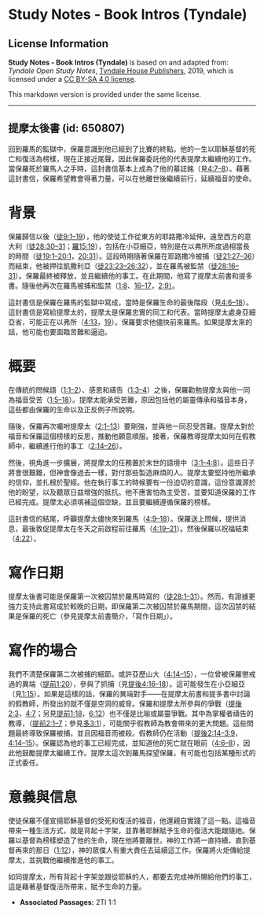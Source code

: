 # Study Notes - Book Intros (Tyndale)

## License Information

**Study Notes - Book Intros (Tyndale)** is based on and adapted from: _Tyndale Open Study Notes_, [Tyndale House Publishers](https://tyndaleopenresources.com/), 2019, which is licensed under a [CC BY-SA 4.0 license](https://creativecommons.org/licenses/by-sa/4.0/legalcode.en).

This markdown version is provided under the same license.



--------------------------------

## 提摩太後書 (id: 650807)

回到羅馬的監獄中，保羅意識到他已經到了比賽的終點。他的一生以耶穌基督的死亡和復活為榜樣，現在正接近尾聲，因此保羅委託他的代表提摩太繼續他的工作。當保羅死於羅馬人之手時，這封書信基本上成為了他的墓誌銘（見[4:7–8](https://ref.ly/2Tim4:7-2Tim4:8)）。藉著這封書信，保羅希望教會得著力量，可以在他離世後繼續前行，延續福音的使命。

背景
==

保羅歸信以後（[徒9:1–19](https://ref.ly/Acts9:1-Acts9:19)），他的使徒工作從東方的耶路撒冷延伸，遠至西方的意大利（[徒28:30–31](https://ref.ly/Acts28:30-Acts28:31)；[羅15:19](https://ref.ly/Rom15:19)），包括在小亞細亞，特別是在以弗所所度過相當長的時間（[徒19:1–20:1](https://ref.ly/Acts19:1-Acts20:1)，[20:31](https://ref.ly/Acts20:31)）。這段時期隨著保羅在耶路撒冷被捕（[徒21:27–36](https://ref.ly/Acts21:27-Acts21:36)）而結束，他被押往凱撒利亞（[徒23:23–26:32](https://ref.ly/Acts23:23-Acts26:32)），並在羅馬被監禁（[徒28:16–31](https://ref.ly/Acts28:16-Acts28:31)）。保羅最終被釋放，並且繼續他的事工。在此期間，他寫了提摩太前書和提多書。隨後他再次在羅馬被捕和監禁（[1:8](https://ref.ly/2Tim1:8)、[16–17](https://ref.ly/2Tim1:16-2Tim1:17)，[2:9）](https://ref.ly/2Tim2:9)。

這封書信是保羅在羅馬的監獄中寫成，當時是保羅生命的最後階段（見[4:6–18](https://ref.ly/2Tim4:6-2Tim4:18)）。這封書信是寫給提摩太的，提摩太是保羅忠實的同工和代表。當時提摩太處身亞細亞省，可能正在以弗所（[4:13](https://ref.ly/2Tim4:13)，[19](https://ref.ly/2Tim4:19)）。保羅要求他儘快前來羅馬。如果提摩太來的話，他可能也要面臨苦難和逼迫。

概要
==

在傳統的問候語（[1:1–2](https://ref.ly/2Tim1:1-2Tim1:2)）、感恩和禱告（[1:3–4](https://ref.ly/2Tim1:3-2Tim1:4)）之後，保羅勸勉提摩太與他一同為福音受苦（[1:5–18](https://ref.ly/2Tim1:5-2Tim1:18)）。提摩太能承受苦難，原因包括他的屬靈傳承和福音本身，這些都由保羅的生命以及正反例子所說明。

隨後，保羅再次囑咐提摩太（[2:1–13](https://ref.ly/2Tim2:1-2Tim2:13)）要剛強，並與他一同忍受苦難。提摩太對於福音和保羅這個榜樣的反思，推動他願意順服。接著，保羅教導提摩太如何在假教師中，繼續進行他的事工（[2:14–26](https://ref.ly/2Tim2:14-2Tim2:26)）。

然後，視角進一步擴展，將提摩太的任務置於末世的語境中（[3:1–4:8](https://ref.ly/2Tim3:1-2Tim4:8)）。這些日子將會很艱難，但神會像過去一樣，對付那些製造麻煩的人。提摩太要堅持他所繼承的信仰，並扎根於聖經。他在執行事工的時候要有一份迫切的意識，這份意識源於他的盼望，以及聽眾日益增強的抵抗。他不應害怕為主受苦，並要知道保羅的工作已經完成。提摩太必須填補這個空缺，並且要繼續遵循保羅的榜樣。

這封書信的結尾，呼籲提摩太儘快來到羅馬（[4:9–18](https://ref.ly/2Tim4:9-2Tim4:18)）。保羅送上問候，提供消息，最後敦促提摩太在冬天之前啟程前往羅馬（[4:19–21](https://ref.ly/2Tim4:19-2Tim4:21)）。然後保羅以祝福結束（[4:22](https://ref.ly/2Tim4:22)）。

寫作日期
====

提摩太後書可能是保羅第一次被囚禁於羅馬時寫的（[徒28:1–31](https://ref.ly/Acts28:1-Acts28:31)）。然而，有證據更強力支持此書寫成於較晚的日期，即保羅第二次被囚禁於羅馬期間，這次囚禁的結果是保羅的死亡（參見提摩太前書簡介，「寫作日期」）。

寫作的場合
=====

我們不清楚保羅第二次被捕的細節。或許亞歷山大（[4:14–15](https://ref.ly/2Tim4:14-2Tim4:15)），一位曾被保羅懲戒過的異端（[提前1:20](https://ref.ly/1Tim1:20)），參與了抓捕（見[提後4:16–18](https://ref.ly/2Tim4:16-2Tim4:18)）。這可能發生在小亞細亞（見[1:15](https://ref.ly/2Tim1:15)）。如果是這樣的話，保羅的異端對手——在提摩太前書和提多書中討論的假教師，所發出的就不僅是空洞的威脅。保羅和提摩太所參與的爭戰（[提後2:3](https://ref.ly/2Tim2:3)，[4:7](https://ref.ly/2Tim4:7)；另見[提前1:18](https://ref.ly/1Tim1:18)，[6:12](https://ref.ly/1Tim6:12)）也不僅是比喻或屬靈爭戰。其中為掌權者禱告的教導，（[提前2:1–7](https://ref.ly/1Tim2:1-1Tim2:7)；參見[多3:1](https://ref.ly/Titus3:1)），可能關乎假教師為教會帶來的更大問題。這些問題最終導致保羅被捕，並且因福音而被殺。假教師仍在活動（[提後2:14–3:9](https://ref.ly/2Tim2:14-2Tim3:9)，[4:14–15](https://ref.ly/2Tim4:14-2Tim4:15)）。保羅認為他的事工已經完成，並知道他的死亡就在眼前（[4:6–8](https://ref.ly/2Tim4:6-2Tim4:8)），因此他鼓勵提摩太繼續工作。提摩太這次到羅馬探望保羅，有可能也包括某種形式的正式委任。

意義與信息
=====

使徒保羅不僅宣揚耶穌基督的受死和復活的福音，他還親自實踐了這一點。這福音帶來一種生活方式，就是背起十字架，並靠著耶穌賦予生命的復活大能跟隨祂。保羅以基督為榜樣塑造了他的生命，現在他將要離世。神的工作將一直持續，直到基督再來的那日（[1:12](https://ref.ly/2Tim1:12)），神的眾僕人有重大責任去延續這工作。保羅將火炬傳給提摩太，並挑戰他繼續推進他的事工。

如同提摩太，所有背起十字架並跟從耶穌的人，都要去完成神所賜給他們的事工，這是藉著基督復活所帶來，賦予生命的力量。

* **Associated Passages:** 2TI 1:1

